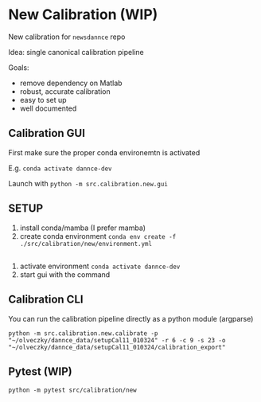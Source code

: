 # New Calibration (WIP)

New calibration for `newsdannce` repo

Idea: single canonical calibration pipeline

Goals:
- remove dependency on Matlab
- robust, accurate calibration
- easy to set up
- well documented 

## Calibration GUI

First make sure the proper conda environemtn is activated

E.g. `conda activate dannce-dev`

Launch with `python -m src.calibration.new.gui`


## SETUP

1. install conda/mamba (I prefer mamba)
2. create conda environment
    `conda env create -f ./src/calibration/new/environment.yml`


## 
1. activate environment
   `conda activate dannce-dev`
2. start gui with the command



## Calibration CLI

You can run the calibration pipeline directly as a python module (argparse)
```
python -m src.calibration.new.calibrate -p "~/olveczky/dannce_data/setupCal11_010324" -r 6 -c 9 -s 23 -o "~/olveczky/dannce_data/setupCal11_010324/calibration_export"
```

## Pytest (WIP)

`python -m pytest src/calibration/new`
